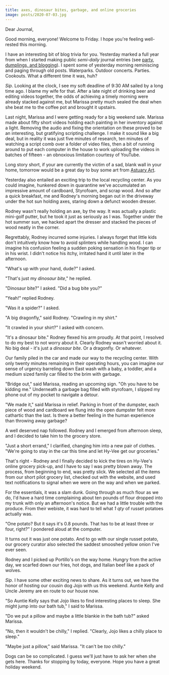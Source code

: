 ```yaml
---
title: axes, dinosaur bites, garbage, and online groceries
image: posts/2020-07-03.jpg
---
```


Dear Journal,

Good morning, everyone!  Welcome to Friday.  I hope you're feeling
well-rested this morning.

I have an interesting bit of blog trivia for you.  Yesterday marked a
full year from when I started making public _semi-daily_ journal
entries (see [party, dumplings, and blogging]).  I spent some of
yesterday morning reminiscing and paging through old posts.
Waterparks.  Outdoor concerts.  Parties.  Cookouts.  What a different
time it was, huh?

_Sip_.  Looking at the clock, I see my soft deadline of 9:30 AM sailed
by a long time ago.  I blame my wife for that.  After a late night of
drinking beer and editing videos together, the odds of achieving a
timely morning were already stacked against me, but Marissa pretty
much sealed the deal when she beat me to the coffee pot and brought it
upstairs.

Last night, Marissa and I were getting ready for a big weekend sale.
Marissa made about fifty short videos holding each painting in her
inventory against a light.  Removing the audio and fixing the
orientation on these proved to be an interesting, but gratifying
scripting challenge.  I make it sound like a big deal, but in reality
it was just five minutes of research, ten minutes of watching a script
comb over a folder of video files, then a bit of running around to put
each computer in the house to work uploading the videos in batches of
fifteen - an obnoxious limitation courtesy of YouTube.

Long story short, if your are currently the victim of a sad, blank
wall in your home, tomorrow would be a great day to buy some art from
[Astuary Art].

Yesterday also entailed an exciting trip to the local recycling
center.  As you could imagine, hunkered down in quarantine we've
accumulated an impressive amount of cardboard, Styrofoam, and scrap
wood.  And so after a quick breakfast, me and Rodney's morning began
out in the driveway under the hot sun holding axes, staring down a
defunct wooden dresser.

Rodney wasn't really holding an axe, by the way.  It was actually a
plastic mini-golf putter, but he took it just as seriously as I was.
Together under the hot summer sun, we hacked apart the dresser and
stacked the pieces of wood neatly in the corner.

Regrettably, Rodney incurred some injuries.  I always forget that
little kids don't intuitively know how to avoid splinters while
handling wood.  I can imagine his confusion feeling a sudden poking
sensation in his finger tip or in his wrist.  I didn't notice his
itchy, irritated hand it until later in the afternoon.

"What's up with your hand, dude?" I asked.

"That's just my _dinosaur bite_," he replied.

"Dinosaur bite?" I asked.  "Did a bug bite you?"

"Yeah!" replied Rodney.

"Was it a spider?" I asked.

"A big dragonfly," said Rodney.  "Crawling in my shirt."

"It crawled in your shirt?" I asked with concern.

"It's a dinosaur bite."  Rodney flexed his arm proudly.  At that
point, I resolved to do my best to not worry about it.  Clearly Rodney
wasn't worried about it.  No big deal - it's just a _dinosaur bite_.
Or a dragonfly.  Or whatever.

Our family piled in the car and made our way to the recycling center.
With only twenty minutes remaining in their operating hours, you can
imagine our sense of urgency barreling down East wash with a baby, a
toddler, and a medium sized family car filled to the brim with
garbage.

"Bridge out," said Marissa, reading an upcoming sign.  "Oh you have to
be kidding me."  Underneath a garbage bag filled with styrofoam, I
slipped my phone out of my pocket to navigate a detour.

"We made it," said Marissa in relief.  Parking in front of the
dumpster, each piece of wood and cardboard we flung into the open
dumpster felt more cathartic than the last.  Is there a better feeling
in the human experience than throwing away garbage?

A well deserved nap followed.  Rodney and I emerged from afternoon
sleep, and I decided to take him to the grocery store.

"Just a short errand," I clarified, changing him into a new pair of
clothes.  "We're going to stay in the car this time and let Hy-Vee get
our groceries."

That's right - Rodney and I finally decided to kick the tires on
Hy-Vee's online grocery pick-up, and I have to say I was pretty blown
away.  The process, from beginning to end, was pretty slick.  We
selected all the items from our short pilot grocery list, checked out
with the website, and used text notifications to signal when we were
on the way and when we parked.

For the essentials, it was a slam dunk.  Going through as much flour
as we do, I'd have a hard time complaining about ten pounds of flour
dropped into my trunk with only an afternoon's notice.  But we had a
little trouble with the produce.  From their webiste, it was hard to
tell what _1 qty_ of russet potatoes actually was.

"One potato?  But it says it's 0.8 pounds.  That has to be at least
three or four, right?" I pondered aloud at the computer.

It turns out it was just one potato.  And to go with our single russet
potato, our grocery curator also selected the saddest smooshed yellow
onion I've ever seen.

Rodney and I picked up Portillo's on the way home.  Hungry from the
active day, we scarfed down our fries, hot dogs, and Italian beef like
a pack of wolves.

_Sip_.  I have some other exciting news to share.  As it turns out, we
have the honor of hosting our cousin dog Jojo with us this weekend.
Auntie Kelly and Uncle Jeremy are en route to our house now.

"So Auntie Kelly says that Jojo likes to find interesting places to
sleep.  She might jump into our bath tub," I said to Marissa.

"Do we put a pillow and maybe a little blankie in the bath tub?" asked
Marissa.

"No, then it wouldn't be chilly," I replied.  "Clearly, Jojo likes a
chilly place to sleep."

"Maybe just a pillow," said Marissa.  "It can't be _too_ chilly."

Dogs can be so complicated.  I guess we'll just have to ask her when
she gets here.  Thanks for stopping by today, everyone.  Hope you have
a great holiday weekend.

[party, dumplings, and blogging]: https://www.alexrecker.com/2019-07-02.html
[Astuary Art]: https://www.astuaryart.com
